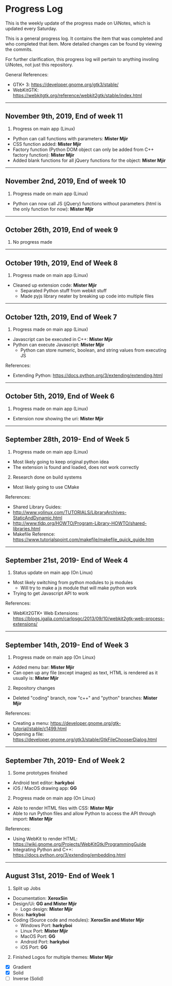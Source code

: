 # Progress Log
This is the weekly update of the progress made on UiNotes, which is updated every Saturday.

This is a general progress log. It contains the item that was completed and who completed that item. More detailed changes can be found by viewing the commits.

For further clarification, this progress log will pertain to anything involing UiNotes, not just this repository.

General References:
* GTK+ 3: https://developer.gnome.org/gtk3/stable/
* WebKitGTK: https://webkitgtk.org/reference/webkit2gtk/stable/index.html
----------------------

## November 9th, 2019, End of week 11
1. Progress on main app (Linux)
  * Python can call functions with parameters: **Mister Mjir**
  * CSS function added: **Mister Mjir**
  * Factory function (Python DOM object can only be added from C++ factory function): **Mister Mjir**
  * Added blank functions for all jQuery functions for the object: **Mister Mjir**

----------------------

## November 2nd, 2019, End of week 10
1. Progress made on main app (Linux)
  * Python can now call JS (jQuery) functions without parameters (html is the only function for now): **Mister Mjir**

----------------------

## October 26th, 2019, End of week 9
1. No progress made

----------------------

## October 19th, 2019, End of Week 8
1. Progress made on main app (Linux)
  * Cleaned up extension code: **Mister Mjir**
    * Separated Python stuff from webkit stuff
    * Made pyjs library neater by breaking up code into multiple files

----------------------

## October 12th, 2019, End of Week 7
1. Progress made on main app (Linux)
  * Javascript can be executed in C++: **Mister Mjir**
  * Python can execute Javascript: **Mister Mjir**
    * Python can store numeric, boolean, and string values from executing JS

References:
  * Extending Python: https://docs.python.org/3/extending/extending.html

----------------------

## October 5th, 2019, End of Week 6
1. Progress made on main app (Linux)
  * Extension now showing the uri: **Mister Mjir**

----------------------

## September 28th, 2019- End of Week 5
1. Progress made on main app (Linux)
  * Most likely going to keep original python idea
  * The extension is found and loaded, does not work correctly
2. Research done on build systems
  * Most likely going to use CMake

References:
 * Shared Library Guides:
  * http://www.yolinux.com/TUTORIALS/LibraryArchives-StaticAndDynamic.html
  * http://www.tldp.org/HOWTO/Program-Library-HOWTO/shared-libraries.html
 * Makefile Reference: https://www.tutorialspoint.com/makefile/makefile_quick_guide.htm

----------------------

## September 21st, 2019- End of Week 4
1. Status update on main app (On Linux)
  * Most likely switching from python modules to js modules
    * Will try to make a js module that will make python work
  * Trying to get Javascript API to work

References:
  * WebKit2GTK+ Web Extensions: https://blogs.igalia.com/carlosgc/2013/09/10/webkit2gtk-web-process-extensions/

----------------------

## September 14th, 2019- End of Week 3
1. Progress made on main app (On Linux)
  * Added menu bar: **Mister Mjir**
  * Can open up any file (except images) as text, HTML is rendered as it usually is: **Mister Mjir**
2. Repository changes
  * Deleted "coding" branch, now "c++" and "python" branches: **Mister Mjir**

References:
  * Creating a menu: https://developer.gnome.org/gtk-tutorial/stable/c1499.html
  * Opening a file: https://developer.gnome.org/gtk3/stable/GtkFileChooserDialog.html

----------------------

## September 7th, 2019- End of Week 2
1. Some prototypes finished
  * Android text editor: **harkyboi**
  * iOS / MacOS drawing app: **GG**
2. Progress made on main app (On Linux)
  * Able to render HTML files with CSS: **Mister Mjir**
  * Able to run Python files and allow Python to access the API through import: **Mister Mjir**

References:
  * Using WebKit to render HTML: https://wiki.gnome.org/Projects/WebKitGtk/ProgrammingGuide
  * Integrating Python and C++: https://docs.python.org/3/extending/embedding.html

----------------------

## August 31st, 2019- End of Week 1
1. Split up Jobs
  * Documentation: **XeroxSin**
  * Design/Ui: **GG and Mister Mjir**
    * Logo design: **Mister Mjir**
  * Boss: **harkyboi**
  * Coding (Source code and modules): **XeroxSin and Mister Mjir**
    * Windows Port: **harkyboi**
    * Linux Port: **Mister Mjir**
    * MacOS Port: **GG**
    * Android Port: **harkyboi**
    * iOS Port: **GG**
2. Finished Logos for multiple themes: **Mister Mjir**
  * [x] Gradient
  * [x] Solid
  * [ ] Inverse (Solid)
